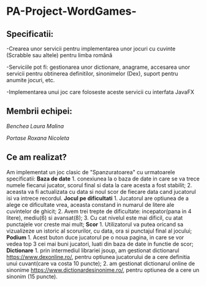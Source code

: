 # PA-Project-WordGames-

## Specificatii:

-Crearea unor servicii pentru implementarea unor jocuri cu cuvinte (Scrabble sau altele) pentru limba română

-Serviciile pot fi: gestionarea unor dictionare, anagrame, accesarea unor servicii pentru obtinerea definitilor, sinonimelor (Dex), suport pentru anumite jocuri, etc.

-Implementarea unui joc care foloseste aceste servicii cu interfata JavaFX

## Membrii echipei:

*Benchea Laura Malina*

*Portase Roxana Nicoleta*

## Ce am realizat?

  Am implementat un joc clasic de "Spanzuratoarea" cu urmatoarele specificatii:
  **Baza de date**
    1. conexiunea la o baza de date in care se va trece numele fiecarui jucator, scorul final si data la care acesta a fost stabilit;
    2. aceasta va fi actualizata cu data si noul scor de fiecare data cand jucatorul isi va intrece recordul.
  **Jocul pe dificultati**
    1. Jucatorul are optiunea de a alege ce dificultate vrea, aceasta constand in numarul de litere ale cuvintelor de ghicit;
    2. Avem trei trepte de dificultate: incepator(pana in 4 litere), mediu(6) si avansat(8);
    3. Cu cat nivelul este mai dificil, cu atat punctajele vor creste mai mult;
   **Scor**
    1. Utilizatorul va putea oricand sa vizualizeze un istoric al scorurilor, cu data, ora si punctajul final al jocului;
   **Podium**
    1. Acest buton duce jucatorul pe o noua pagina, in care se vor vedea top 3 cei mai buni jucatori, luati din baza de date in functie de scor;
    **Dictionare**
    1. prin intermediul librariei jsoup, am gestionat dictionarul https://www.dexonline.ro/, pentru optiunea jucatorului de a cere definitia unui cuvant(care va costa 10 puncte);
    2. am gestionat dictionarul online de sinonime https://www.dictionardesinonime.ro/, pentru optiunea de a cere un sinonim (15 puncte).